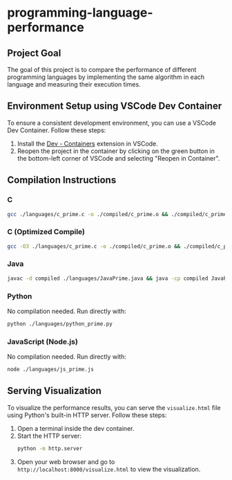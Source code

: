 # programming-language-performance
## Project Goal

The goal of this project is to compare the performance of different programming languages by implementing the same algorithm in each language and measuring their execution times.

## Environment Setup using VSCode Dev Container

To ensure a consistent development environment, you can use a VSCode Dev Container. Follow these steps:

1. Install the [Dev - Containers](https://marketplace.visualstudio.com/items?itemName=ms-vscode-remote.remote-containers) extension in VSCode.
2. Reopen the project in the container by clicking on the green button in the bottom-left corner of VSCode and selecting "Reopen in Container".

## Compilation Instructions

### C
```sh
gcc ./languages/c_prime.c -o ./compiled/c_prime.o && ./compiled/c_prime.o
```

### C (Optimized Compile)
```sh
gcc -O3 ./languages/c_prime.c -o ./compiled/c_prime.o && ./compiled/c_prime.o
```

### Java
```sh
javac -d compiled ./languages/JavaPrime.java && java -cp compiled JavaPrime
```

### Python
No compilation needed. Run directly with:
```sh
python ./languages/python_prime.py
```

### JavaScript (Node.js)
No compilation needed. Run directly with:
```sh
node ./languages/js_prime.js
```

## Serving Visualization

To visualize the performance results, you can serve the `visualize.html` file using Python's built-in HTTP server. Follow these steps:

1. Open a terminal inside the dev container.
2. Start the HTTP server:
    ```sh
    python -m http.server
    ```
3. Open your web browser and go to `http://localhost:8000/visualize.html` to view the visualization.